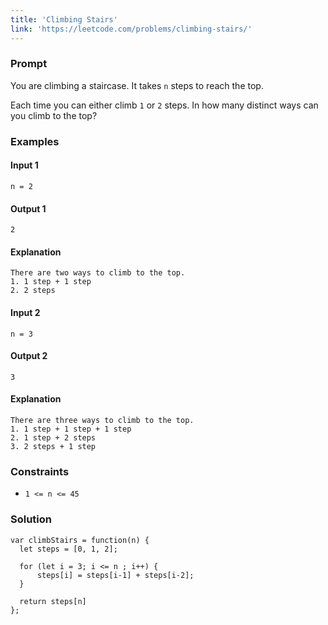 ```yaml
---
title: 'Climbing Stairs'
link: 'https://leetcode.com/problems/climbing-stairs/'
---
```



### Prompt
You are climbing a staircase. It takes `n` steps to reach the top.

Each time you can either climb `1` or `2` steps. In how many distinct ways can you climb to the top?

### Examples

#### Input 1
`n = 2`
#### Output 1
`2`

#### Explanation
```
There are two ways to climb to the top.
1. 1 step + 1 step
2. 2 steps
```


#### Input 2
`n = 3`
#### Output 2
`3`
#### Explanation
```
There are three ways to climb to the top.
1. 1 step + 1 step + 1 step
2. 1 step + 2 steps
3. 2 steps + 1 step
```

### Constraints

* `1 <= n <= 45`


### Solution

```
var climbStairs = function(n) {
  let steps = [0, 1, 2];

  for (let i = 3; i <= n ; i++) {
      steps[i] = steps[i-1] + steps[i-2];
  }

  return steps[n]
};
```
